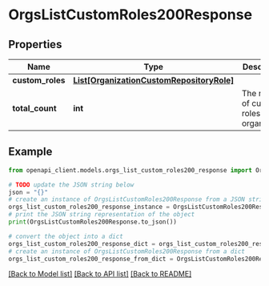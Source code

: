 # OrgsListCustomRoles200Response


## Properties

Name | Type | Description | Notes
------------ | ------------- | ------------- | -------------
**custom_roles** | [**List[OrganizationCustomRepositoryRole]**](OrganizationCustomRepositoryRole.md) |  | [optional] 
**total_count** | **int** | The number of custom roles in this organization | [optional] 

## Example

```python
from openapi_client.models.orgs_list_custom_roles200_response import OrgsListCustomRoles200Response

# TODO update the JSON string below
json = "{}"
# create an instance of OrgsListCustomRoles200Response from a JSON string
orgs_list_custom_roles200_response_instance = OrgsListCustomRoles200Response.from_json(json)
# print the JSON string representation of the object
print(OrgsListCustomRoles200Response.to_json())

# convert the object into a dict
orgs_list_custom_roles200_response_dict = orgs_list_custom_roles200_response_instance.to_dict()
# create an instance of OrgsListCustomRoles200Response from a dict
orgs_list_custom_roles200_response_from_dict = OrgsListCustomRoles200Response.from_dict(orgs_list_custom_roles200_response_dict)
```
[[Back to Model list]](../README.md#documentation-for-models) [[Back to API list]](../README.md#documentation-for-api-endpoints) [[Back to README]](../README.md)


